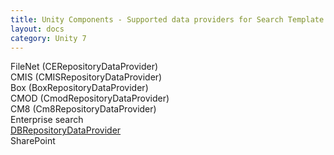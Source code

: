 ```yaml
---
title: Unity Components - Supported data providers for Search Template component
layout: docs
category: Unity 7
---
```

FileNet (CERepositoryDataProvider)  
CMIS (CMISRepositoryDataProvider)  
Box (BoxRepositoryDataProvider)  
CMOD (CmodRepositoryDataProvider)  
CM8 (Cm8RepositoryDataProvider)  
Enterprise search  
[DBRepositoryDataProvider](supported-data-providers/dbrepository-data-provider)  
SharePoint  
